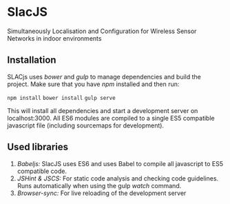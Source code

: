 # SlacJS
Simultaneously Localisation and Configuration for Wireless Sensor Networks in indoor environments

## Installation

SLACjs uses *bower* and *gulp* to manage dependencies and build the project. Make sure that you have *npm* installed and then run:

`npm install`
`bower install`
`gulp serve`

This will install all dependencies and start a development server on localhost:3000. All ES6 modules are compiled to a single ES5 compatible javascript file (including sourcemaps for development).

## Used libraries

1. *Babeljs:* SlacJS uses ES6 and uses Babel to compile all javascript to ES5 compatible code.
2. *JSHint & JSCS:* For static code analysis and checking code guidelines. Runs automatically when using the gulp _watch_ command.
3. *Browser-sync:* For live reloading of the development server
